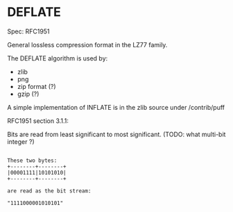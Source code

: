 DEFLATE
=======

Spec: RFC1951

General lossless compression format in the LZ77 family.

The DEFLATE algorithm is used by:
* zlib
* png
* zip format (?)
* gzip (?)

A simple implementation of INFLATE is in the zlib source under /contrib/puff


RFC1951 section 3.1.1:

Bits are read from least significant to most significant.
(TODO: what multi-bit integer ?)

```

These two bytes:
+--------+--------+
|00001111|10101010|
+--------+--------+

are read as the bit stream:

"1111000001010101"

```
